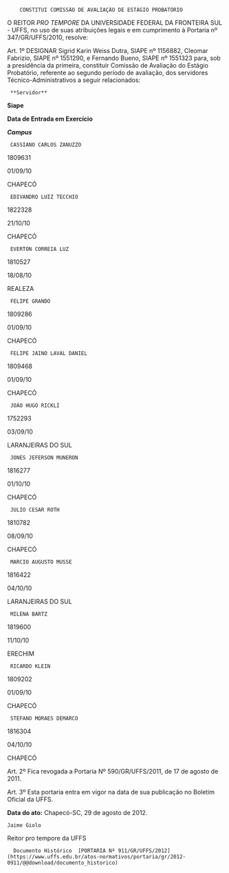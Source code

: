         CONSTITUI COMISSÃO DE AVALIAÇÃO DE ESTÁGIO PROBATÓRIO  

O REITOR *PRO TEMPORE* DA UNIVERSIDADE FEDERAL DA FRONTEIRA SUL - UFFS, no uso de suas atribuições legais e em cumprimento à Portaria nº 347/GR/UFFS/2010, resolve:

 Art. 1º DESIGNAR Sigrid Karin Weiss Dutra, SIAPE nº 1156882, Cleomar Fabrizio, SIAPE nº 1551290, e Fernando Bueno, SIAPE nº 1551323 para, sob a presidência da primeira, constituir Comissão de Avaliação do Estágio Probatório, referente ao segundo período de avaliação, dos servidores Técnico-Administrativos a seguir relacionados:

     **Servidor**

   **Siape**

   **Data de Entrada em Exercício**

   ***Campus***

     CASSIANO CARLOS ZANUZZO

   1809631

   01/09/10

   CHAPECÓ

     EDIVANDRO LUIZ TECCHIO

   1822328

   21/10/10

   CHAPECÓ

     EVERTON CORREIA LUZ

   1810527

   18/08/10

   REALEZA

     FELIPE GRANDO

   1809286

   01/09/10

   CHAPECÓ

     FELIPE JAINO LAVAL DANIEL

   1809468

   01/09/10

   CHAPECÓ

     JOÃO HUGO RICKLI

   1752293

   03/09/10

   LARANJEIRAS DO SUL

     JONES JEFERSON MUNERON

   1816277

   01/10/10

   CHAPECÓ

     JULIO CESAR ROTH

   1810782

   08/09/10

   CHAPECÓ

     MARCIO AUGUSTO MUSSE

   1816422

   04/10/10

   LARANJEIRAS DO SUL

     MILENA BARTZ

   1819600

   11/10/10

   ERECHIM

     RICARDO KLEIN

   1809202

   01/09/10

   CHAPECÓ

     STEFANO MORAES DEMARCO

   1816304

   04/10/10

   CHAPECÓ

      

 Art. 2º Fica revogada a Portaria Nº 590/GR/UFFS/2011, de 17 de agosto de 2011.

 Art. 3º Esta portaria entra em vigor na data de sua publicação no Boletim Oficial da UFFS.

  

   **Data do ato:** Chapecó-SC, 29 de agosto de 2012.   
 

    Jaime Giolo   
 Reitor pro tempore da UFFS 

      Documento Histórico  [PORTARIA Nº 911/GR/UFFS/2012](https://www.uffs.edu.br/atos-normativos/portaria/gr/2012-0911/@@download/documento_historico)     
      